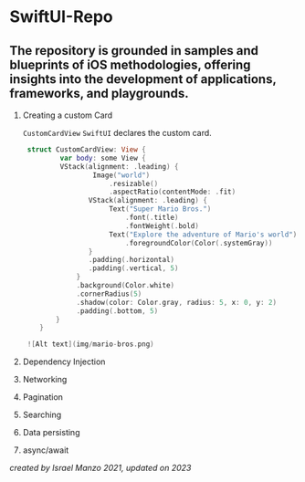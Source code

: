 # SwiftUI-Repo

## The repository is grounded in samples and blueprints of iOS methodologies, offering insights into the development of applications, frameworks, and playgrounds.

1. Creating a custom Card

   ```CustomCardView``` ```SwiftUI``` declares the custom card.
   ```swift
	struct CustomCardView: View {
    	    var body: some View {
        	VStack(alignment: .leading) {
            	    Image("world")
                        .resizable()
                        .aspectRatio(contentMode: .fit)
                   VStack(alignment: .leading) {
                        Text("Super Mario Bros.")
                            .font(.title)
                            .fontWeight(.bold)
                        Text("Explore the adventure of Mario's world")
                            .foregroundColor(Color(.systemGray))
                   }
                   .padding(.horizontal)
                   .padding(.vertical, 5)
                }
                .background(Color.white)
                .cornerRadius(5)
                .shadow(color: Color.gray, radius: 5, x: 0, y: 2)
                .padding(.bottom, 5)
           }
       }

	![Alt text](img/mario-bros.png)

2. Dependency Injection

3. Networking

4. Pagination

5. Searching

6. Data persisting

7. async/await


_created by Israel Manzo 2021, updated on 2023_
